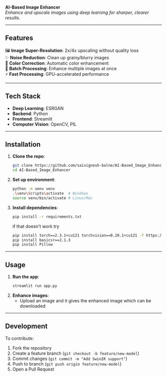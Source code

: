 **AI-Based Image Enhancer**  
*Enhance and upscale images using deep learning for sharper, clearer results.*

---

## **Features**  
🖼️ **Image Super-Resolution**: 2x/4x upscaling without quality loss  
✨ **Noise Reduction**: Clean up grainy/blurry images  
🎨 **Color Correction**: Automatic color enhancement  
📁 **Batch Processing**: Enhance multiple images at once  
⚡ **Fast Processing**: GPU-accelerated performance  

---

## **Tech Stack**  
- **Deep Learning**: ESRGAN  
- **Backend**: Python
- **Frontend**: Streamlit  
- **Computer Vision**: OpenCV, PIL  

---

## **Installation**  
1. **Clone the repo**:  
   ```bash  
   git clone https://github.com/saivignesh-balne/AI-Based_Image_Enhancer.git  
   cd AI-Based_Image_Enhancer  
   ```  

2. **Set up environment**:  
   ```bash  
   python -m venv venv
   .\venv\Scripts\activate  # Windows
   source venv/bin/activate # Linux/Mac
   ```  

3. **Install dependencies**:  
   ```bash  
   pip install -r requirements.txt  
   ```
   if that doesn't work try
   ```bash
   pip install torch==2.3.1+cu121 torchvision==0.20.1+cu121 -f https://download.pytorch.org/whl/torch_stable.html
   pip install basicsr==2.1.3
   pip install Pillow
   ```

---

## **Usage**  
1. **Run the app**:  
   ```bash  
   streamlit run app.py  
   ```  
2. **Enhance images**:  
   - Upload an image and it gives the enhanced image which can be downloaded

---

## **Development**  
To contribute:  
1. Fork the repository  
2. Create a feature branch (`git checkout -b feature/new-model`)  
3. Commit changes (`git commit -m "Add SwinIR support"`)  
4. Push to branch (`git push origin feature/new-model`)  
5. Open a Pull Request  
